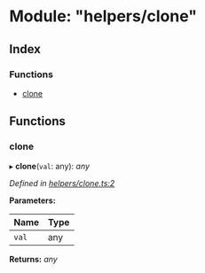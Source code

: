 
# Module: "helpers/clone"

## Index

### Functions

* [clone](_helpers_clone_.md#clone)

## Functions

###  clone

▸ **clone**(`val`: any): *any*

*Defined in [helpers/clone.ts:2](https://github.com/figma-plugin-helper-functions/figma-plugin-helpers/blob/043ed21/src/helpers/clone.ts#L2)*

**Parameters:**

Name | Type |
------ | ------ |
`val` | any |

**Returns:** *any*
